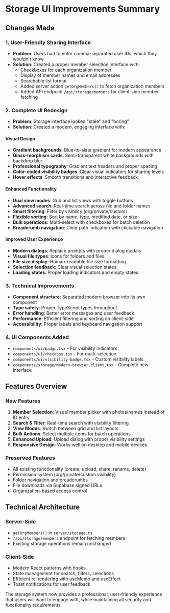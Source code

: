 # Storage UI Improvements Summary

## Changes Made

### 1. User-Friendly Sharing Interface
- **Problem**: Users had to enter comma-separated user IDs, which they wouldn't know
- **Solution**: Created a proper member selection interface with:
  - Checkboxes for each organization member
  - Display of member names and email addresses
  - Searchable list format
  - Added server action `getOrgMembers()` to fetch organization members
  - Added API endpoint `/api/storage/members` for client-side member fetching

### 2. Complete UI Redesign
- **Problem**: Storage interface looked "stale" and "boring"
- **Solution**: Created a modern, engaging interface with:

#### Visual Design
- **Gradient backgrounds**: Blue-to-slate gradient for modern appearance
- **Glass-morphism cards**: Semi-transparent white backgrounds with backdrop blur
- **Professional typography**: Gradient text headers and proper spacing
- **Color-coded visibility badges**: Clear visual indicators for sharing levels
- **Hover effects**: Smooth transitions and interactive feedback

#### Enhanced Functionality
- **Dual view modes**: Grid and list views with toggle buttons
- **Advanced search**: Real-time search across file and folder names
- **Smart filtering**: Filter by visibility (org/private/custom)
- **Flexible sorting**: Sort by name, type, modified date, or size
- **Bulk operations**: Multi-select with checkboxes for batch deletion
- **Breadcrumb navigation**: Clear path indication with clickable navigation

#### Improved User Experience
- **Modern dialogs**: Replace prompts with proper dialog modals
- **Visual file types**: Icons for folders and files
- **File size display**: Human-readable file size formatting
- **Selection feedback**: Clear visual selection states
- **Loading states**: Proper loading indicators and empty states

### 3. Technical Improvements
- **Component structure**: Separated modern browser into its own component
- **Type safety**: Proper TypeScript types throughout
- **Error handling**: Better error messages and user feedback
- **Performance**: Efficient filtering and sorting on client-side
- **Accessibility**: Proper labels and keyboard navigation support

### 4. UI Components Added
- `components/ui/badge.tsx` - For visibility indicators
- `components/ui/checkbox.tsx` - For multi-selection
- `components/ui/visibility-badge.tsx` - Custom visibility labels
- `components/storage/modern-browser.client.tsx` - Complete new interface

## Features Overview

### New Features
1. **Member Selection**: Visual member picker with photos/names instead of ID entry
2. **Search & Filter**: Real-time search with visibility filtering
3. **View Modes**: Switch between grid and list layouts
4. **Bulk Actions**: Select multiple items for batch operations
5. **Enhanced Upload**: Upload dialog with proper visibility settings
6. **Responsive Design**: Works well on desktop and mobile devices

### Preserved Features
- All existing functionality (create, upload, share, rename, delete)
- Permission system (org/private/custom visibility)
- Folder navigation and breadcrumbs
- File downloads via Supabase signed URLs
- Organization-based access control

## Technical Architecture

### Server-Side
- `getOrgMembers()` in `server/storage.ts`
- `/api/storage/members` endpoint for fetching members
- Existing storage operations remain unchanged

### Client-Side  
- Modern React patterns with hooks
- State management for search, filters, selections
- Efficient re-rendering with useMemo and useEffect
- Toast notifications for user feedback

The storage system now provides a professional, user-friendly experience that users will want to engage with, while maintaining all security and functionality requirements.

